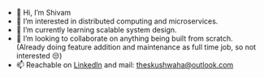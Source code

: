 - 👋 Hi, I’m Shivam
- 👀 I’m interested in distributed computing and microservices.
- 🌱 I’m currently learning scalable system design.
- 💞️ I’m looking to collaborate on anything being built from scratch. (Already doing feature addition and maintenance as full time job, so not interested 😒)
- 📫 Reachable on [LinkedIn](https://www.linkedin.com/in/kushwaha-shivam/) and mail: theskushwaha@outlook.com

<!---
kushwahashivam/kushwahashivam is a ✨ special ✨ repository because its `README.md` (this file) appears on your GitHub profile.
You can click the Preview link to take a look at your changes.
--->
